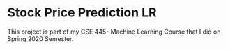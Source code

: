 # Stock Price Prediction LR
This project is part of my CSE 445- Machine Learning Course that I did on Spring 2020 Semester.
